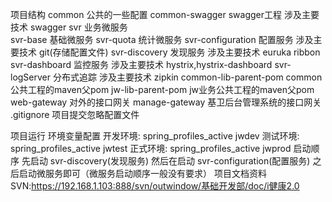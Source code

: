 项目结构
     common    公共的一些配置
        common-swagger   swagger工程
        涉及主要技术 swagger
     svr    业务微服务  
        svr-base 基础微服务
        svr-quota 统计微服务
     svr-configuration    配置服务 
        涉及主要技术 git(存储配置文件) 
     svr-discovery    发现服务 
        涉及主要技术 euruka ribbon 
     svr-dashboard    监控服务 
        涉及主要技术 hystrix,hystrix-dashboard
     svr-logServer 分布式追踪
        涉及主要技术 zipkin 
     common-lib-parent-pom    common公共工程的maven父pom
     jw-lib-parent-pom   jw业务公共工程的maven父pom 
     web-gateway 对外的接口网关
     manage-gateway 基卫后台管理系统的接口网关
     .gitignore   项目提交忽略配置文件
     
项目运行
    环境变量配置
        开发环境:  spring_profiles_active jwdev
        测试环境:  spring_profiles_active jwtest
        正式环境:  spring_profiles_active jwprod
    启动顺序
        先启动      svr-discovery(发现服务)
        然后在启动  svr-configuration(配置服务)
        之后启动微服务即可（微服务启动顺序一般没有要求）
项目文档资料
	SVN:https://192.168.1.103:888/svn/outwindow/基础开发部/doc/i健康2.0